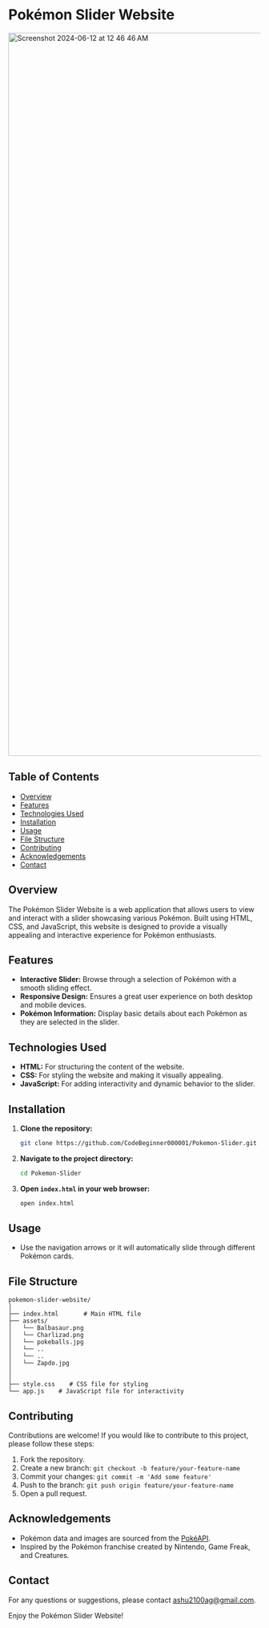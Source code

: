 # Pokémon Slider Website
<img width="1440" alt="Screenshot 2024-06-12 at 12 46 46 AM" src="https://github.com/CodeBeginner000001/Pokemon-Slider/assets/92913917/2104dfcf-a21a-4586-8b15-3a50a4ad7b0e">

## Table of Contents
- [Overview](#overview)
- [Features](#features)
- [Technologies Used](#technologies-used)
- [Installation](#installation)
- [Usage](#usage)
- [File Structure](#file-structure)
- [Contributing](#contributing)
- [Acknowledgements](#acknowledgements)
- [Contact](#contact)

## Overview
The Pokémon Slider Website is a web application that allows users to view and interact with a slider showcasing various Pokémon. Built using HTML, CSS, and JavaScript, this website is designed to provide a visually appealing and interactive experience for Pokémon enthusiasts.

## Features
- **Interactive Slider:** Browse through a selection of Pokémon with a smooth sliding effect.
- **Responsive Design:** Ensures a great user experience on both desktop and mobile devices.
- **Pokémon Information:** Display basic details about each Pokémon as they are selected in the slider.

## Technologies Used
- **HTML:** For structuring the content of the website.
- **CSS:** For styling the website and making it visually appealing.
- **JavaScript:** For adding interactivity and dynamic behavior to the slider.

## Installation
1. **Clone the repository:**
   ```bash
   git clone https://github.com/CodeBeginner000001/Pokemon-Slider.git
   ```
2. **Navigate to the project directory:**
   ```bash
   cd Pokemon-Slider
   ```
3. **Open `index.html` in your web browser:**
   ```bash
   open index.html
   ```

## Usage
- Use the navigation arrows or it will automatically slide through different Pokémon cards.

## File Structure
```
pokemon-slider-website/
│
├── index.html       # Main HTML file
├── assets/
│   └── Balbasaur.png
│   └── Charlizad.png
│   └── pokeballs.jpg
│   └── ..
│   └── ..
│   └── Zapdo.jpg
│
│
├── style.css    # CSS file for styling
└── app.js    # JavaScript file for interactivity
```

## Contributing
Contributions are welcome! If you would like to contribute to this project, please follow these steps:
1. Fork the repository.
2. Create a new branch: `git checkout -b feature/your-feature-name`
3. Commit your changes: `git commit -m 'Add some feature'`
4. Push to the branch: `git push origin feature/your-feature-name`
5. Open a pull request.

## Acknowledgements
- Pokémon data and images are sourced from the [PokéAPI](https://pokeapi.co/).
- Inspired by the Pokémon franchise created by Nintendo, Game Freak, and Creatures.

## Contact
For any questions or suggestions, please contact [ashu2100ag@gmail.com](mailto:ashu2100ag@gmail.com).

Enjoy the Pokémon Slider Website!
